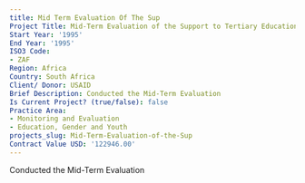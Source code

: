 ```yaml
---
title: Mid Term Evaluation Of The Sup
Project Title: Mid-Term Evaluation of the Support to Tertiary Education Project
Start Year: '1995'
End Year: '1995'
ISO3 Code:
- ZAF
Region: Africa
Country: South Africa
Client/ Donor: USAID
Brief Description: Conducted the Mid-Term Evaluation
Is Current Project? (true/false): false
Practice Area:
- Monitoring and Evaluation
- Education, Gender and Youth
projects_slug: Mid-Term-Evaluation-of-the-Sup
Contract Value USD: '122946.00'
---
```


Conducted the Mid-Term Evaluation